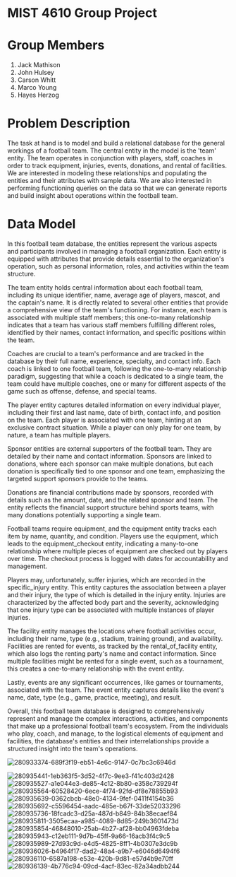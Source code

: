 # MIST 4610 Group Project

# Group Members
1. Jack Mathison
2. John Hulsey
3. Carson Whitt
4. Marco Young
5. Hayes Herzog

# Problem Description

The task at hand is to model and build a relational database for the general workings of a football team. The central entity in the model is the 'team' entity. The team operates in conjunction with players, staff, coaches in order to track equipment, injuries, events, donations, and rental of facilities. We are interested in modeling these relationships and populating the entities and their attributes with sample data. We are also interested in performing functioning queries on the data so that we can generate reports and build insight about operations within the football team.

# Data Model

In this football team database, the entities represent the various aspects and participants involved in managing a football organization. Each entity is equipped with attributes that provide details essential to the organization's operation, such as personal information, roles, and activities within the team structure.

The team entity holds central information about each football team, including its unique identifier, name, average age of players, mascot, and the captain's name. It is directly related to several other entities that provide a comprehensive view of the team's functioning. For instance, each team is associated with multiple staff members; this one-to-many relationship indicates that a team has various staff members fulfilling different roles, identified by their names, contact information, and specific positions within the team.

Coaches are crucial to a team's performance and are tracked in the database by their full name, experience, specialty, and contact info. Each coach is linked to one football team, following the one-to-many relationship paradigm, suggesting that while a coach is dedicated to a single team, the team could have multiple coaches, one or many for different aspects of the game such as offense, defense, and special teams.

The player entity captures detailed information on every individual player, including their first and last name, date of birth, contact info, and position on the team. Each player is associated with one team, hinting at an exclusive contract situation. While a player can only play for one team, by nature, a team has multiple players.

Sponsor entities are external supporters of the football team. They are detailed by their name and contact information. Sponsors are linked to donations, where each sponsor can make multiple donations, but each donation is specifically tied to one sponsor and one team, emphasizing the targeted support sponsors provide to the teams.

Donations are financial contributions made by sponsors, recorded with details such as the amount, date, and the related sponsor and team. The entity reflects the financial support structure behind sports teams, with many donations potentially supporting a single team.

Football teams require equipment, and the equipment entity tracks each item by name, quantity, and condition. Players use the equipment, which leads to the equipment_checkout entity, indicating a many-to-one relationship where multiple pieces of equipment are checked out by players over time. The checkout process is logged with dates for accountability and management.

Players may, unfortunately, suffer injuries, which are recorded in the specific_injury entity. This entity captures the association between a player and their injury, the type of which is detailed in the injury entity. Injuries are characterized by the affected body part and the severity, acknowledging that one injury type can be associated with multiple instances of player injuries.

The facility entity manages the locations where football activities occur, including their name, type (e.g., stadium, training ground), and availability. Facilities are rented for events, as tracked by the rental_of_facility entity, which also logs the renting party's name and contact information. Since multiple facilities might be rented for a single event, such as a tournament, this creates a one-to-many relationship with the event entity.

Lastly, events are any significant occurrences, like games or tournaments, associated with the team. The event entity captures details like the event's name, date, type (e.g., game, practice, meeting), and result.

Overall, this football team database is designed to comprehensively represent and manage the complex interactions, activities, and components that make up a professional football team's ecosystem. From the individuals who play, coach, and manage, to the logistical elements of equipment and facilities, the database's entities and their interrelationships provide a structured insight into the team's operations.


![280933374-689f3f19-eb51-4e6c-9147-0c7bc3c6946d](https://github.com/JackMathison/tissue/assets/148248948/fc1fb6d6-86b9-4368-accd-3b3ce0362f1b)

![280935441-1eb363f5-3d52-4f7c-9ee3-f41c403d2428](https://github.com/JackMathison/tissue/assets/148248948/14c6ed8b-8537-4bed-9061-4958c8669d68)
![280935527-a1e044e3-de85-4c12-8b80-e358c739294f](https://github.com/JackMathison/tissue/assets/148248948/39f6eedf-dc93-4aaa-aeae-e81886655dd8)
![280935564-60528420-6ece-4f74-92fd-df8e78855b93](https://github.com/JackMathison/tissue/assets/148248948/c191ec9c-5804-4062-b319-c284d4f1ae15)
![280935639-0362cbcb-48e0-4134-9fef-0411f4154b36](https://github.com/JackMathison/tissue/assets/148248948/6c0421e6-e7ad-4571-82f8-acd1643af214)
![280935692-c5596454-aadc-485e-b67f-33de52033296](https://github.com/JackMathison/tissue/assets/148248948/4eb0ca37-de45-42dd-a71d-4c6e3a8adc83)
![280935736-18fcadc3-d25a-487d-b849-84b38ecaef84](https://github.com/JackMathison/tissue/assets/148248948/7fcff337-9847-4466-bb29-7f0f49351e83)
![280935811-3505ecaa-a985-4089-8d85-249b3601473d](https://github.com/JackMathison/tissue/assets/148248948/e339028c-5fb9-4f4f-b99b-44545d7136fb)
![280935854-46848010-25ab-4b27-af28-bb04963fdeba](https://github.com/JackMathison/tissue/assets/148248948/a6c9aadd-18c4-4a42-9dd6-b332f29418d2)
![280935943-c12eb111-9d7b-45ff-9a66-16acb3f4c9c5](https://github.com/JackMathison/tissue/assets/148248948/b4e293ba-0f19-413f-a5a6-1e894b8907e5)
![280935989-27d93c9d-e4d5-4825-8ff1-4b0307e3dc9b](https://github.com/JackMathison/tissue/assets/148248948/bb21375a-ee6b-486f-9b95-fbc1b40e5e3e)
![280936026-b4964f17-dad2-48a4-a9b7-e6046d6494f6](https://github.com/JackMathison/tissue/assets/148248948/0344f131-2f36-492c-bc8b-68ea13fa0d9b)
![280936110-6587a198-e53e-420b-9d81-e57d4b9e70ff](https://github.com/JackMathison/tissue/assets/148248948/8e009fed-f047-46b3-aeca-aa33473215e7)
![280936139-4b776c94-09cd-4acf-83ec-82a34adbb244](https://github.com/JackMathison/tissue/assets/148248948/f7a72114-dedb-43eb-b934-3c911d33e29a)
